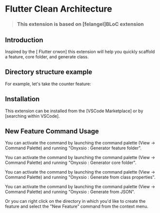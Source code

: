 # Flutter Clean Architecture

> ### This extension is based on [felangel]BLoC extension

## Introduction

Inspired by the [ Flutter crwon] this extension will help you quickly scaffold a feature, core folder, and generate class.

## Directory structure example

For example, let's take the counter feature:

## Installation

This extension can be installed from the [VSCode Marketplace] or by [searching within VSCode].

## New Feature Command Usage

You can activate the command by launching the command palette (View -> Command Palette) and running "Onyxsio : Generator feature folder".

You can activate the command by launching the command palette (View -> Command Palette) and running "Onyxsio : Generator core folder".

You can activate the command by launching the command palette (View -> Command Palette) and running "Onyxsio : Generate from class properties".

You can activate the command by launching the command palette (View -> Command Palette) and running "Onyxsio : Generate from JSON".


Or you can right click on the directory in which you'd like to create the feature and select the "New Feature" command from the context menu.


